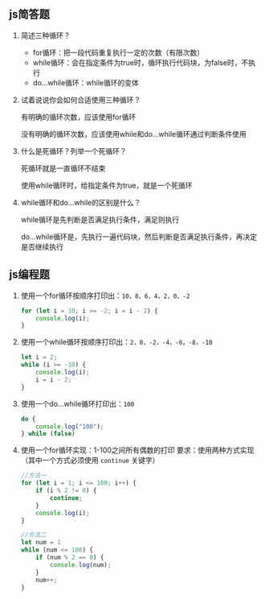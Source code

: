 ## js简答题

1. 简述三种循环？

   * for循环：把一段代码重复执行一定的次数（有限次数）
   * while循环：会在指定条件为true时，循环执行代码块，为false时，不执行
   * do...while循环：while循环的变体

   

2. 试着说说你会如何合适使用三种循环？

   有明确的循环次数，应该使用for循环

   没有明确的循环次数，应该使用while和do...while循环通过判断条件使用

   

3. 什么是死循环？列举一个死循环？

   死循环就是一直循环不结束

   使用while循环时，给指定条件为true，就是一个死循环

   

4. while循环和do...while的区别是什么？

   while循环是先判断是否满足执行条件，满足则执行

   do...while循环是，先执行一遍代码块，然后判断是否满足执行条件，再决定是否继续执行


## js编程题

1. 使用一个for循环按顺序打印出：`10，8，6，4，2，0，-2`

    ```js
    for (let i = 10; i >= -2; i = i - 2) {
        console.log(i);
    }
    ```

2. 使用一个while循环按顺序打印出：`2，0，-2，-4，-6，-8，-10`

    ```js
    let i = 2;
    while (i >= -10) {
        console.log(i);
        i = i - 2;
    }
    ```

3. 使用一个do...while循环打印出：`100`

    ```js
    do {
        console.log("100");
    } while (false)
    ```

4. 使用一个for循环实现：1-100之间所有偶数的打印
    要求：使用两种方式实现（其中一个方式必须使用 `continue` 关键字）

    ```js
    //方法一
    for (let i = 1; i <= 100; i++) {
        if (i % 2 != 0) {
            continue;
        }
        console.log(i);
    }
    
    //方法二
    let num = 1
    while (num <= 100) {
        if (num % 2 == 0) {
            console.log(num);
        }
        num++;
    }
    ```